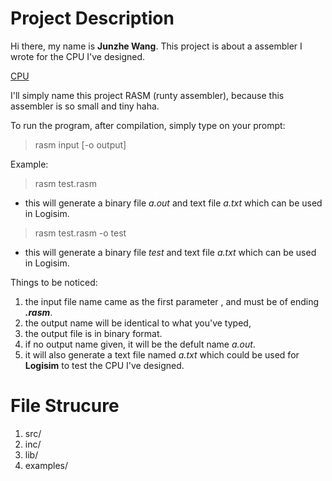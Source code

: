 # Project Description

Hi there, my name is **Junzhe Wang**.
This project is about a assembler I wrote for the CPU I've designed. 

[CPU](https://github.com/J-M-W0/CPU)

I'll simply name this project RASM (runty assembler), because this assembler is so small and tiny haha.

To run the program, after compilation, simply type on your prompt:

> rasm input [-o output]

Example:
> rasm test.rasm
- this will generate a binary file *a.out* and text file *a.txt* which can be used in Logisim.

> rasm test.rasm -o test
- this will generate a binary file *test* and text file *a.txt* which can be used in Logisim.

Things to be noticed:
1. the input file name came as the first parameter , and must be of ending ***.rasm***.
2. the output name will be identical to what you've typed, 
3. the output file is in binary format.
4. if no output name given, it will be the defult name  *a.out*.
5. it will also generate a text file named *a.txt* which could be used for **Logisim** to test the CPU I've designed.


# File Strucure
1. src/
2. inc/
3. lib/
4. examples/

